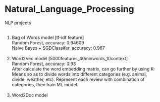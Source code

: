 # Natural_Language_Processing
NLP projects </br>
</br>
1. Bag of Words model [tf-idf feature] </br>
    Random Forest, accuracy: 0.94609 </br>
    Naive Bayes + SGDClassifer, accuracy: 0.967 </br>
    </br>
2. Word2Vec model [5000features_40minwords_10context] </br>
    Random Forest, accuracy: 0.93 </br>
    After calculate the word embedding matrix, can go further by using K-Means so as to divide words into different categories (e.g. animal, divide, weather, etc). Represent each review with combination of categories, then train ML model.
    </br>
    </br>
3. Word2Doc model
